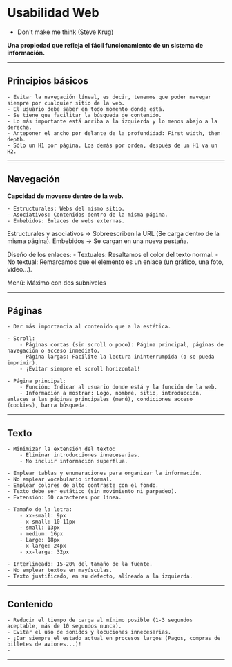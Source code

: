 # Usabilidad Web

- Don't make me think (Steve Krug)

**Una propiedad que refleja el fácil funcionamiento de un sistema de información.**

---

## Principios básicos

    - Evitar la navegación líneal, es decir, tenemos que poder navegar siempre por cualquier sitio de la web.
    - El usuario debe saber en todo momento donde está.
    - Se tiene que facilitar la búsqueda de contenido.
    - Lo más importante está arriba a la izquierda y lo menos abajo a la derecha.
    - Anteponer el ancho por delante de la profundidad: First width, then depth.
    - Sólo un H1 por página. Los demás por orden, después de un H1 va un H2.

---

## Navegación

**Capcidad de moverse dentro de la web.**

    - Estructurales: Webs del mismo sitio.
    - Asociativos: Contenidos dentro de la misma página.
    - Embebidos: Enlaces de webs externas.

Estructurales y asociativos -> Sobreescriben la URL (Se carga dentro de la misma página).
Embebidos -> Se cargan en una nueva pestaña.

Diseño de los enlaces:
    - Textuales: Resaltamos el color del texto normal.
    - No textual: Remarcamos que el elemento es un enlace (un gráfico, una foto, vídeo...).

Menú: Máximo con dos subniveles

---

## Páginas

    - Dar más importancia al contenido que a la estética.
    
    - Scroll:
        - Páginas cortas (sin scroll o poco): Página principal, páginas de navegación o acceso inmediato.
        - Página largas: Facilite la lectura ininterrumpida (o se pueda imprimir).
        - ¡Evitar siempre el scroll horizontal!
    
    - Página principal:
        - Función: Indicar al usuario donde está y la función de la web.
        - Información a mostrar: Logo, nombre, sitio, introducción, enlaces a las páginas principales (menú), condiciones acceso (cookies), barra búsqueda.

---

## Texto

    - Minimizar la extensión del texto: 
        - Eliminar introducciones innecesarias.
        - No incluir información superflua.
    
    - Emplear tablas y enumeraciones para organizar la información.
    - No emplear vocabulario informal.
    - Emplear colores de alto contraste con el fondo.
    - Texto debe ser estático (sin movimiento ni parpadeo).
    - Extensión: 60 caracteres por línea.
    
    - Tamaño de la letra:
        - xx-small: 9px
        - x-small: 10-11px
        - small: 13px
        - medium: 16px
        - Large: 18px
        - x-large: 24px
        - xx-large: 32px
    
    - Interlineado: 15-20% del tamaño de la fuente.
    - No emplear textos en mayúsculas.
    - Texto justificado, en su defecto, alíneado a la izquierda.

---

## Contenido

    - Reducir el tiempo de carga al mínimo posible (1-3 segundos aceptable, más de 10 segundos nunca).
    - Evitar el uso de sonidos y locuciones innecesarias.
    - ¡Dar siempre el estado actual en procesos largos (Pagos, compras de billetes de aviones...)!
    - 
    
---


